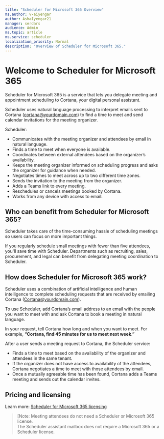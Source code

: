 ```yaml
---
title: "Scheduler for Microsoft 365 Overview"
ms.author: v-aiyengar
author: AshaIyengar21
manager: serdars
audience: Admin
ms.topic: article
ms.service: scheduler
localization_priority: Normal
description: "Overview of Scheduler for Microsoft 365."
---
```


# Welcome to Scheduler for Microsoft 365

Scheduler for Microsoft 365 is a service that lets you delegate meeting and appointment scheduling to Cortana, your digital personal assistant. 

Scheduler uses natural language processing to interpret emails sent to Cortana (cortana@yourdomain.com) to find a time to meet and send calendar invitations for the meeting organizer.   

Scheduler: 

- Communicates with the meeting organizer and attendees by email in natural language.
- Finds a time to meet when everyone is available.
- Coordinates between external attendees based on the organizer’s availability.
- Keeps the meeting organizer informed on scheduling progress and asks the organizer for guidance when needed.
- Negotiates times to meet across up to two different time zones.
- Sends the invitation to the meeting from the organizer.
- Adds a Teams link to every meeting.
- Reschedules or cancels meetings booked by Cortana.
- Works from any device with access to email.

## Who can benefit from Scheduler for Microsoft 365?

Scheduler takes care of the time-consuming hassle of scheduling meetings so users can focus on more important things. 

If you regularly schedule small meetings with fewer than five attendees, you'll save time with Scheduler.  Departments such as recruiting, sales, procurement, and legal can benefit from delegating meeting coordination to Scheduler.

## How does Scheduler for Microsoft 365 work?

Scheduler uses a combination of artificial intelligence and human intelligence to complete scheduling requests that are received by emailing Cortana (Cortana@yourdomain.com).  

To use Scheduler, add Cortana’s email address to an email with the people you want to meet with and ask Cortana to book a meeting in natural language. 

In your request, tell Cortana how long and when you want to meet. For example, **“Cortana, find 45 minutes for us to meet next week.”**

After a user sends a meeting request to Cortana, the Scheduler service: 

- Finds a time to meet based on the availability of the organizer and attendees in the same tenant.
- If the organizer does not have access to availability of the attendees, Cortana negotiates a time to meet with those attendees by email. 
- Once a mutually agreeable time has been found, Cortana adds a Teams meeting and sends out the calendar invites. 

## Pricing and licensing

Learn more:  [Scheduler for Microsoft 365 licensing](https://wwww.microsoft.com/microsoft-365/meeting-scheduler-pricing)

>[Note: 
>Meeting attendees do not need a Scheduler or Microsoft 365 license. <br>The Scheduler assistant mailbox does not require a Microsoft 365 or a Scheduler license.

